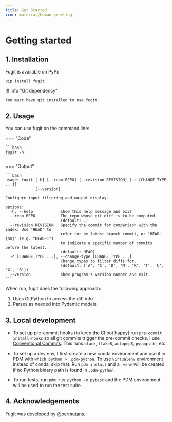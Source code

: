 ```yaml
---
title: Get Started
icon: material/human-greeting
---
```


# Getting started

## 1. Installation

Fugit is available on PyPi:

```bash
pip install fugit
```


!!! info "Git dependency"

    You must have git installed to use fugit.


## 2. Usage

You can use fugit on the command line:

=== "Code"

    ```bash
    fugit -h
    ```

=== "Output"

    ```bash
    usage: fugit [-h] [--repo REPO] [--revision REVISION] [-c [CHANGE_TYPE ...]]
                 [--version]

    Configure input filtering and output display.

    options:
      -h, --help            show this help message and exit
      --repo REPO           The repo whose git diff is to be computed.
                            (default: .)
      --revision REVISION   Specify the commit for comparison with the index. Use "HEAD" to
                            refer tot he latest branch commit, or "HEAD~{$n}" (e.g. "HEAD~1")
                            to indicate a specific number of commits before the latest.
                            (default: HEAD)
      -c [CHANGE_TYPE ...], --change-type [CHANGE_TYPE ...]
                            Change types to filter diffs for.
                            (default: ['A', 'C', 'D', 'M', 'R', 'T', 'U', 'X', 'B'])
      --version             show program's version number and exit
    ```

When run, fugit does the following approach:

1. Uses GitPython to access the diff info
2. Parses as needed into Pydantic models

## 3. Local development

- To set up pre-commit hooks (to keep the CI bot happy) run `pre-commit install-hooks` so all git
  commits trigger the pre-commit checks. I use [Conventional Commits](https://www.conventionalcommits.org/en/v1.0.0/).
  This runs `black`, `flake8`, `autopep8`, `pyupgrade`, etc.

- To set up a dev env, I first create a new conda environment and use it in PDM with `which python > .pdm-python`.
  To use `virtualenv` environment instead of conda, skip that. Run `pdm install` and a `.venv` will be created if no
  Python binary path is found in `.pdm-python`.

- To run tests, run `pdm run python -m pytest` and the PDM environment will be used to run the test suite.

## 4. Acknowledgements

Fugit was developed by [@permutans](https://twitter.com/permutans).
